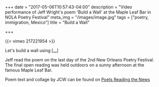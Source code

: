 +++
date = "2017-05-06T10:57:43-04:00"
description = "Video performance of Jeff Wright's poem 'Build a Wall' at the Maple Leaf Bar in NOLA Poetry Festival"
meta_img = "/images/image.jpg"
tags = ["poetry, immigration, Mexico"]
title = "Build a Wall"

+++

{{< vimeo 217221954 >}}

Let's build a wall using [[...]](http://www.poetsreadingthenews.com/2016/09/lets-build-a-wall/) 

Jeff read the poem on the last day of the 2nd New Orleans Poetry Festival. The final open reading was held outdoors on a sunny afternoon at the famous Maple Leaf Bar.

Poem text and collage by JCW can be found on [Poets Reading the News](http://www.poetsreadingthenews.com/2016/09/lets-build-a-wall/)

